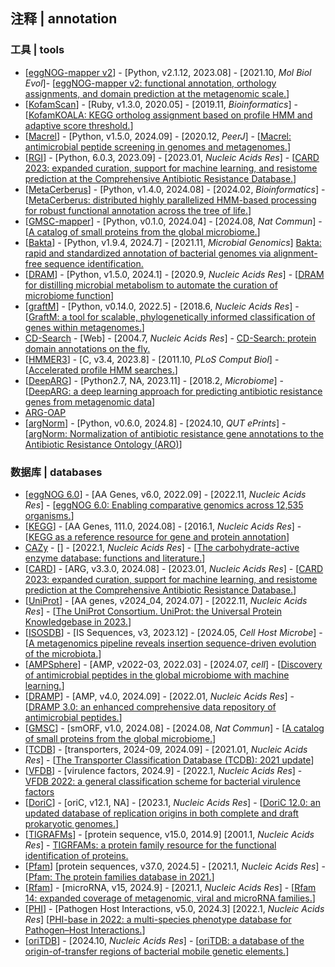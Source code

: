 ## 注释 | annotation

### 工具 | tools
- [[eggNOG-mapper v2](https://github.com/eggnogdb/eggnog-mapper)] - [Python, v2.1.12, 2023.08] - [2021.10, _Mol Biol Evol_]- [[eggNOG-mapper v2: functional annotation, orthology assignments, and domain prediction at the metagenomic scale.](https://doi.org/10.1093/molbev/msab293)]
- [[KofamScan](https://www.genome.jp/ftp/tools/kofam_scan/)] - [Ruby, v1.3.0, 2020.05] - [2019.11, _Bioinformatics_] - [[KofamKOALA: KEGG ortholog assignment based on profile HMM and adaptive score threshold.](https://doi.org/10.1093/bioinformatics/btz859)]
- [[Macrel](https://github.com/BigDataBiology/macrel)] - [Python, v1.5.0, 2024.09] - [2020.12, _PeerJ_] - [[Macrel: antimicrobial peptide screening in genomes and metagenomes.](https://doi.org/10.7717/peerj.10555)]
- [[RGI](https://github.com/arpcard/rgi)] - [Python, 6.0.3, 2023.09] - [2023.01, _Nucleic Acids Res_] - [[CARD 2023: expanded curation, support for machine learning, and resistome prediction at the Comprehensive Antibiotic Resistance Database.](https://doi.org/10.1093/nar/gkac920)]
- [[MetaCerberus](https://github.com/raw-lab/metacerberus)] - [Python, v1.4.0, 2024.08] - [2024.02, _Bioinformatics_] - [[MetaCerberus: distributed highly parallelized HMM-based processing for robust functional annotation across the tree of life.](https://doi.org/10.1093/bioinformatics/btae119)]
- [[GMSC-mapper](https://github.com/BigDataBiology/GMSC-mapper)] - [Python, v0.1.0, 2024.04] - [2024.08, _Nat Commun_] - [[A catalog of small proteins from the global microbiome.](https://doi.org/10.1038/s41467-024-51894-6)]
- [[Bakta](https://github.com/oschwengers/bakta)] - [Python, v1.9.4, 2024.7] - [2021.11, _Microbial Genomics_] [Bakta: rapid and standardized annotation of bacterial genomes via alignment-free sequence identification.](https://doi.org/10.1099/mgen.0.000685)
- [[DRAM](https://github.com/WrightonLabCSU/DRAM)] - [Python, v1.5.0, 2024.1] - [2020.9, _Nucleic Acids Res_] - [[DRAM for distilling microbial metabolism to automate the curation of microbiome function](https://doi.org/10.1093/nar/gkaa621)]
- [[graftM](https://github.com/geronimp/graftM)] - [Python, v0.14.0, 2022.5] - [2018.6, _Nucleic Acids Res_] - [[GraftM: a tool for scalable, phylogenetically informed classification of genes within metagenomes.](https://doi.org/10.1093/nar/gky174)]
- [CD-Search](http://www.ncbi.nlm.nih.gov/Structure/cdd/wrpsb.cgi) - [Web] - [2004.7, _Nucleic Acids Res_] - [CD-Search: protein domain annotations on the fly.](https://doi.org/10.1093/nar/gkh454)
- [[HMMER3](https://github.com/EddyRivasLab/hmmer)] - [C, v3.4, 2023.8] - [2011.10, _PLoS Comput Biol_] - [[Accelerated profile HMM searches.](https://doi.org/10.1371/journal.pcbi.1002195)]
- [[DeepARG](https://github.com/gaarangoa/deeparg)] - [Python2.7, NA, 2023.11] - [2018.2, _Microbiome_] - [[DeepARG: a deep learning approach for predicting antibiotic resistance genes from metagenomic data](https://doi.org/10.1186/s40168-018-0401-z)]
- [ARG-OAP](https://galaxyproject.org/use/args-oap/)
- [[argNorm](https://github.com/BigDataBiology/argNorm)] - [Python, v0.6.0, 2024.8] - [2024.10, _QUT ePrints_] - [[argNorm: Normalization of antibiotic resistance gene annotations to the Antibiotic Resistance Ontology (ARO)](https://eprints.qut.edu.au/252448/)]


### 数据库 | databases
- [[eggNOG 6.0](http://eggnog6.embl.de/)] - [AA Genes, v6.0, 2022.09] - [2022.11, _Nucleic Acids Res_] - [[eggNOG 6.0: Enabling comparative genomics across 12,535 organisms.](https://doi.org/10.1093/nar/gkac1022)]
- [[KEGG](https://www.genome.jp/kegg/)] - [AA Genes, 111.0, 2024.08] - [2016.1, _Nucleic Acids Res_] - [[KEGG as a reference resource for gene and protein annotation](https://doi.org/10.1093/nar/gkv1070)]
- [CAZy](http://www.cazy.org) - [] - [2022.1, _Nucleic Acids Res_] - [[The carbohydrate-active enzyme database: functions and literature.](https://doi.org/10.1093/nar/gkab1045)]
- [[CARD](https://card.mcmaster.ca)] - [ARG, v3.3.0, 2024.08] - [2023.01, _Nucleic Acids Res_] - [[CARD 2023: expanded curation, support for machine learning, and resistome prediction at the Comprehensive Antibiotic Resistance Database.](https://doi.org/10.1093/nar/gkac920)]
- [[UniProt](https://www.uniprot.org)] - [AA genes, v2024_04, 2024.07] - [2022.11, _Nucleic Acids Res_] - [[The UniProt Consortium. UniProt: the Universal Protein Knowledgebase in 2023.](https://doi.org/10.1093/nar/gkac1052)]
- [[ISOSDB](https://github.com/joshuakirsch/pseudoR)] - [IS Sequences, v3, 2023.12] - [2024.05, _Cell Host Microbe_] - [[A metagenomics pipeline reveals insertion sequence-driven evolution of the microbiota.](https://doi.org/10.1016/j.chom.2024.03.005)]
- [[AMPSphere](https://ampsphere.big-data-biology.org/home)] - [AMP, v2022-03, 2022.03] - [2024.07, _cell_] - [[Discovery of antimicrobial peptides in the global microbiome with machine learning.](https://doi.org/10.1016/j.cell.2024.05.013)]
- [[DRAMP](http://dramp.cpu-bioinfor.org)] - [AMP, v4.0, 2024.09] - [2022.01, _Nucleic Acids Res_] - [[DRAMP 3.0: an enhanced comprehensive data repository of antimicrobial peptides.](https://doi.org/10.1093/nar/gkab651)]
- [[GMSC](https://gmsc.big-data-biology.org)] - [smORF, v1.0, 2024.08] - [2024.08, _Nat Commun_] - [[A catalog of small proteins from the global microbiome.](https://doi.org/10.1038/s41467-024-51894-6)]
- [[TCDB](https://www.tcdb.org)] - [transporters, 2024-09, 2024.09] - [2021.01, _Nucleic Acids Res_] - [[The Transporter Classification Database (TCDB): 2021 update](https://doi.org/10.1093/nar/gkaa1004)]
- [[VFDB](http://www.mgc.ac.cn/VFs/main.htm)] - [virulence factors, 2024.9] - [2022.1, _Nucleic Acids Res_] - [VFDB 2022: a general classification scheme for bacterial virulence factors](https://doi.org/10.1093/nar/gkab1107)
- [[DoriC](https://tubic.org/doric/home)] - [oriC, v12.1, NA] - [2023.1, _Nucleic Acids Res_] - [[DoriC 12.0: an updated database of replication origins in both complete and draft prokaryotic genomes.](https://doi.org/10.1093/nar/gkac964)]
- [[TIGRAFMs](http://tigrfams.jcvi.org/cgi-bin/index.cgi)] - [protein sequence, v15.0, 2014.9] [2001.1, _Nucleic Acids Res_] - [TIGRFAMs: a protein family resource for the functional identification of proteins.](https://doi.org/10.1093/nar/29.1.41)
- [[Pfam](https://www.ebi.ac.uk/interpro/download/Pfam/)] [protein sequences, v37.0, 2024.5] - [2021.1, _Nucleic Acids Res_] - [[Pfam: The protein families database in 2021.](https://doi.org/10.1093/nar/gkaa913)]
- [[Rfam](https://rfam.org)] - [microRNA, v15, 2024.9] - [2021.1, _Nucleic Acids Res_] - [[Rfam 14: expanded coverage of metagenomic, viral and microRNA families.](https://doi.org/10.1093/nar/gkaa1047)]
- [[PHI](https://phi5.phi-base.org)] - [Pathogen Host Interactions, v5.0, 2024.3] [2022.1, _Nucleic Acids Res_] [[PHI-base in 2022: a multi-species phenotype database for Pathogen–Host Interactions.](https://doi.org/10.1093/nar/gkab1037)]
- [[oriTDB](https://bioinfo-mml.sjtu.edu.cn/oriTDB2/)] - [2024.10, _Nucleic Acids Res_] - [[oriTDB: a database of the origin-of-transfer regions of bacterial mobile genetic elements.](https://doi.org/10.1093/nar/gkae869)]
